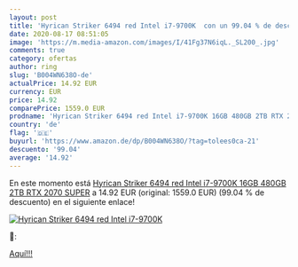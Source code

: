 ```yaml
---
layout: post
title: 'Hyrican Striker 6494 red Intel i7-9700K  con un 99.04 % de descuento'
date: 2020-08-17 08:51:05
image: 'https://m.media-amazon.com/images/I/41Fg37N6iqL._SL200_.jpg'
comments: true
category: ofertas
author: ring
slug: 'B004WN638O-de'
actualPrice: 14.92 EUR
currency: EUR
price: 14.92
comparePrice: 1559.0 EUR
prodname: 'Hyrican Striker 6494 red Intel i7-9700K 16GB 480GB 2TB RTX 2070 SUPER'
country: 'de'
flag: '🇩🇪'
buyurl: 'https://www.amazon.de/dp/B004WN638O/?tag=tolees0ca-21'
descuento: '99.04'
average: '14.92'
---
```


En este momento está [Hyrican Striker 6494 red Intel i7-9700K 16GB 480GB 2TB RTX 2070 SUPER](https://www.amazon.de/dp/B004WN638O/?tag=tolees0ca-21) a 14.92 EUR (original: 1559.0 EUR) (99.04 %  de descuento) en el siguiente enlace!

[![Hyrican Striker 6494 red Intel i7-9700K ](https://m.media-amazon.com/images/I/41Fg37N6iqL._SL200_.jpg)](https://www.amazon.de/dp/B004WN638O/?tag=tolees0ca-21)

🔎:


[Aquí!!!](https://www.amazon.de/dp/B004WN638O/?tag=tolees0ca-21)
